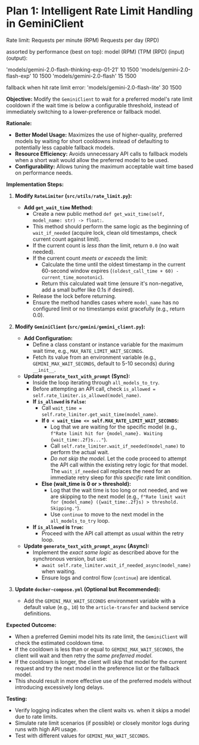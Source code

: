 # Plan 1: Intelligent Rate Limit Handling in GeminiClient

Rate limit:
Requests per minute (RPM)
Requests per day (RPD)

assorted by performance (best on top):
model (RPM) (TPM (RPD) (input) (output):

'models/gemini-2.0-flash-thinking-exp-01-21' 10 1500
'models/gemini-2.0-flash-exp' 10 1500
'models/gemini-2.0-flash' 15 1500

fallback when hit rate limit error:
'models/gemini-2.0-flash-lite' 30 1500

**Objective:** Modify the `GeminiClient` to wait for a preferred model's rate limit cooldown if the wait time is below a configurable threshold, instead of immediately switching to a lower-preference or fallback model.

**Rationale:**

- **Better Model Usage:** Maximizes the use of higher-quality, preferred models by waiting for short cooldowns instead of defaulting to potentially less capable fallback models.
- **Resource Efficiency:** Avoids unnecessary API calls to fallback models when a short wait would allow the preferred model to be used.
- **Configurability:** Allows tuning the maximum acceptable wait time based on performance needs.

**Implementation Steps:**

1.  **Modify `RateLimiter` (`src/utils/rate_limit.py`):**

    - **Add `get_wait_time` Method:**
      - Create a new public method `def get_wait_time(self, model_name: str) -> float:`.
      - This method should perform the same logic as the beginning of `wait_if_needed` (acquire lock, clean old timestamps, check current count against limit).
      - If the current count is _less than_ the limit, return `0.0` (no wait needed).
      - If the current count _meets or exceeds_ the limit:
        - Calculate the time until the oldest timestamp in the current 60-second window expires (`(oldest_call_time + 60) - current_time_monotonic`).
        - Return this calculated wait time (ensure it's non-negative, add a small buffer like 0.1s if desired).
      - Release the lock before returning.
      - Ensure the method handles cases where `model_name` has no configured limit or no timestamps exist gracefully (e.g., return 0.0).

2.  **Modify `GeminiClient` (`src/gemini/gemini_client.py`):**

    - **Add Configuration:**
      - Define a class constant or instance variable for the maximum wait time, e.g., `MAX_RATE_LIMIT_WAIT_SECONDS`.
      - Fetch its value from an environment variable (e.g., `GEMINI_MAX_WAIT_SECONDS`, default to 5-10 seconds) during `__init__`.
    - **Update `generate_text_with_prompt` (Sync):**
      - Inside the loop iterating through `all_models_to_try`.
      - Before attempting an API call, check `is_allowed = self.rate_limiter.is_allowed(model_name)`.
      - **If `is_allowed` is `False`:**
        - Call `wait_time = self.rate_limiter.get_wait_time(model_name)`.
        - **If `0 < wait_time <= self.MAX_RATE_LIMIT_WAIT_SECONDS`:**
          - Log that we are waiting for the specific model (e.g., `f"Rate limit hit for {model_name}. Waiting {wait_time:.2f}s..."`).
          - Call `self.rate_limiter.wait_if_needed(model_name)` to perform the actual wait.
          - _Do not skip the model._ Let the code proceed to attempt the API call within the existing retry logic for that model. The `wait_if_needed` call replaces the need for an immediate retry sleep for _this specific_ rate limit condition.
        - **Else (wait_time is 0 or > threshold):**
          - Log that the wait time is too long or not needed, and we are skipping to the next model (e.g., `f"Rate limit wait for {model_name} ({wait_time:.2f}s) > threshold. Skipping."`).
          - Use `continue` to move to the next model in the `all_models_to_try` loop.
      - **If `is_allowed` is `True`:**
        - Proceed with the API call attempt as usual within the retry loop.
    - **Update `generate_text_with_prompt_async` (Async):**
      - Implement the _exact same logic_ as described above for the synchronous version, but use:
        - `await self.rate_limiter.wait_if_needed_async(model_name)` when waiting.
        - Ensure logs and control flow (`continue`) are identical.

3.  **Update `docker-compose.yml` (Optional but Recommended):**
    - Add the `GEMINI_MAX_WAIT_SECONDS` environment variable with a default value (e.g., `10`) to the `article-transfer` and `backend` service definitions.

**Expected Outcome:**

- When a preferred Gemini model hits its rate limit, the `GeminiClient` will check the estimated cooldown time.
- If the cooldown is less than or equal to `GEMINI_MAX_WAIT_SECONDS`, the client will wait and then retry the _same preferred model_.
- If the cooldown is longer, the client will skip that model for the current request and try the next model in the preference list or the fallback model.
- This should result in more effective use of the preferred models without introducing excessively long delays.

**Testing:**

- Verify logging indicates when the client waits vs. when it skips a model due to rate limits.
- Simulate rate limit scenarios (if possible) or closely monitor logs during runs with high API usage.
- Test with different values for `GEMINI_MAX_WAIT_SECONDS`.
